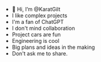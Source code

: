 - 👋 Hi, I’m @KaratGilt
- I like complex projects
- I'm a fan of ChatGPT
- I don't mind collaboration
- Project cars are fun
- Engineering is cool
- Big plans and ideas in the making
- Don't ask me to share.

<!---
KaratGilt/KaratGilt is a ✨ special ✨ repository because its `README.md` (this file) appears on your GitHub profile.
You can click the Preview link to take a look at your changes.
--->
